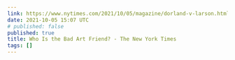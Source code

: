 ```yaml
---
link: https://www.nytimes.com/2021/10/05/magazine/dorland-v-larson.html?referringSource=articleShare
date: 2021-10-05 15:07 UTC
# published: false
published: true
title: Who Is the Bad Art Friend? - The New York Times
tags: []
---
```



